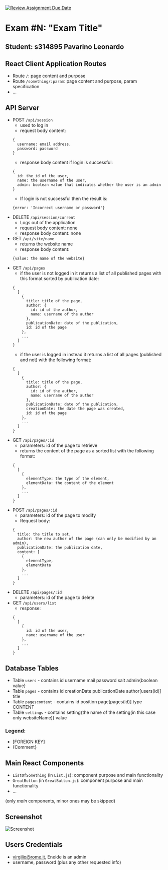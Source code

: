 [![Review Assignment Due Date](https://classroom.github.com/assets/deadline-readme-button-24ddc0f5d75046c5622901739e7c5dd533143b0c8e959d652212380cedb1ea36.svg)](https://classroom.github.com/a/8AapHqUJ)
# Exam #N: "Exam Title"
## Student: s314895 Pavarino Leonardo 

## React Client Application Routes

- Route `/`: page content and purpose
- Route `/something/:param`: page content and purpose, param specification
- ...

## API Server

- POST `/api/session`
  - used to log in
  - request body content:
  ```
  {
    username: email address,
    password: password
  }
  ```
  - response body content if login is successful:
  ```
  {
    id: the id of the user,
    name: the username of the user,
    admin: boolean value that indicates whether the user is an admin
  }
  ```
  - If login is not successful then the result is:
  ```
  {error: 'Incorrect username or password'}
  ```
- DELETE `/api/session/current`
  - Logs out of the application
  - request body content: none
  - response body content: none 
- GET `/api/site/name`
  - returns the website name
  - response body content:
  ```
  {value: the name of the website}
  ```
- GET `/api/pages`
  - if the user is not logged in it returns a list of all published pages with this format sorted by publication date:
  ```
  {
    [
      {
        title: title of the page,
        author: {
          id: id of the author,
          name: username of the author
        },
        publicationDate: date of the publication,
        id: id of the page
      },
      ...
    ]
  }
  ```
  - if the user is logged in instead it returns a list of all pages (published and not) with the following format:
  ```
  {
    [
      {
        title: title of the page,
        author: {
          id: id of the author,
          name: username of the author
        },
        publicationDate: date of the publication,
        creationDate: the date the page was created,
        id: id of the page
      },
      ...
    ]
  }
  ```
- GET `/api/pages/:id`
  - parameters: id of the page to retrieve
  - returns the content of the page as a sorted list with the following format:
  ```
  {
    [
      {
        elementType: the type of the element,
        elementData: the content of the element
      },
      ...
    ]
  }
  ```
- POST `/api/pages/:id`
  - parameters: id of the page to modify
  - Request body:
  ```
  {
    title: the title to set,
    author: the new author of the page (can only be modified by an admin),
    publicationDate: the publication date,
    content: [
      {
        elementType,
        elementData
      },
      ...
    ]
  }
  ```
- DELETE `/api/pages/:id`
  - parameters: id of the page to delete
- GET `/api/users/list`
  - response:
  ```
  {
    [
      {
        id: id of the user,
        name: username of the user
      },
      ...
    ]
  }
  ```

## Database Tables

- Table `users` - contains id username mail password salt admin{boolean value}
- Table `pages` - contains id creationDate publicationDate author[users(id)] title
- Table `pagescontent` - contains id position page[pages(id)] type CONTENT
- Table `settings` - contains setting{the name of the setting(in this case only websiteName)} value

### Legend:
- [FOREIGN KEY]
- {Comment}

## Main React Components

- `ListOfSomething` (in `List.js`): component purpose and main functionality
- `GreatButton` (in `GreatButton.js`): component purpose and main functionality
- ...

(only _main_ components, minor ones may be skipped)

## Screenshot

![Screenshot](./img/screenshot.jpg)

## Users Credentials

- virgilio@rome.it, Eneide is an admin
- username, password (plus any other requested info)
